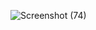 ![Screenshot (74)](https://github.com/user-attachments/assets/8589a5a8-ec1e-4253-b8e1-c16ed6272d6f)
